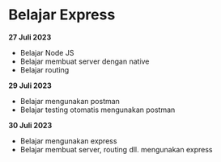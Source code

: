 # Belajar Express
**27 Juli 2023**
- Belajar Node JS
- Belajar membuat server dengan native
- Belajar routing
  
**29 Juli 2023**
- Belajar mengunakan postman
- Belajar testing otomatis mengunakan postman
  
**30 Juli 2023**
- Belajar mengunakan express
- Belajar membuat server, routing dll. mengunakan express
